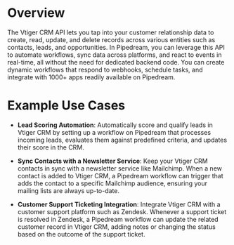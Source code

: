 # Overview

The Vtiger CRM API lets you tap into your customer relationship data to create, read, update, and delete records across various entities such as contacts, leads, and opportunities. In Pipedream, you can leverage this API to automate workflows, sync data across platforms, and react to events in real-time, all without the need for dedicated backend code. You can create dynamic workflows that respond to webhooks, schedule tasks, and integrate with 1000+ apps readily available on Pipedream.

# Example Use Cases

- **Lead Scoring Automation**: Automatically score and qualify leads in Vtiger CRM by setting up a workflow on Pipedream that processes incoming leads, evaluates them against predefined criteria, and updates their score in the CRM.

- **Sync Contacts with a Newsletter Service**: Keep your Vtiger CRM contacts in sync with a newsletter service like Mailchimp. When a new contact is added to Vtiger CRM, a Pipedream workflow can trigger that adds the contact to a specific Mailchimp audience, ensuring your mailing lists are always up-to-date.

- **Customer Support Ticketing Integration**: Integrate Vtiger CRM with a customer support platform such as Zendesk. Whenever a support ticket is resolved in Zendesk, a Pipedream workflow can update the related customer record in Vtiger CRM, adding notes or changing the status based on the outcome of the support ticket.
